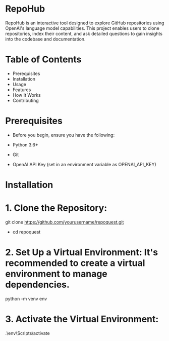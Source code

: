 # RepoHub
RepoHub is an interactive tool designed to explore GitHub repositories using OpenAI's language model capabilities. This project enables users to clone repositories, index their content, and ask detailed questions to gain insights into the codebase and documentation.

# Table of Contents
* Prerequisites
* Installation
* Usage
* Features
* How It Works
* Contributing


# Prerequisites
* Before you begin, ensure you have the following:

* Python 3.6+
* Git
* OpenAI API Key (set in an environment variable as OPENAI_API_KEY)

# Installation

# 1. Clone the Repository:
git clone https://github.com/yourusername/repoquest.git
* cd repoquest
# 2. Set Up a Virtual Environment: It's recommended to create a virtual environment to manage dependencies.
python -m venv env

# 3. Activate the Virtual Environment:
.\env\Scripts\activate

